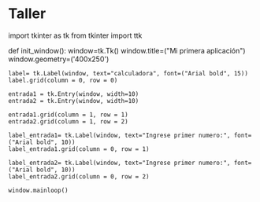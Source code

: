 # Taller

import tkinter as tk
from tkinter import ttk


def init_window(): 
    window=tk.Tk()
    window.title=("Mi primera aplicación")
    window.geometry=('400x250')
    
    label= tk.Label(window, text="calculadora", font=("Arial bold", 15))
    label.grid(column = 0, row = 0)
    
    entrada1 = tk.Entry(window, width=10)
    entrada2 = tk.Entry(window, width=10)
    
    entrada1.grid(column = 1, row = 1)
    entrada2.grid(column = 1, row = 2)
    
    label_entrada1= tk.Label(window, text="Ingrese primer numero:", font=("Arial bold", 10))
    label_entrada1.grid(column = 0, row = 1)
    
    label_entrada2= tk.Label(window, text="Ingrese primer numero:", font=("Arial bold", 10))
    label_entrada2.grid(column = 0, row = 2)
    
    window.mainloop()
